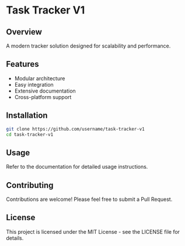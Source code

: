 # Task Tracker V1

## Overview
A modern tracker solution designed for scalability and performance.

## Features
- Modular architecture
- Easy integration
- Extensive documentation
- Cross-platform support

## Installation
```bash
git clone https://github.com/username/task-tracker-v1
cd task-tracker-v1
```

## Usage
Refer to the documentation for detailed usage instructions.

## Contributing
Contributions are welcome! Please feel free to submit a Pull Request.

## License
This project is licensed under the MIT License - see the LICENSE file for details.